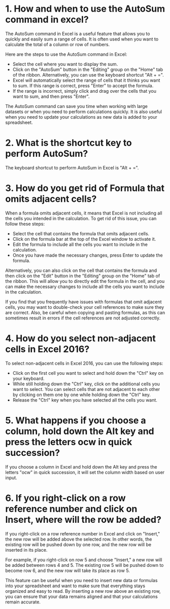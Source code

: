 
# 1. How and when to use the AutoSum command in excel?

The AutoSum command in Excel is a useful feature that allows you to quickly and easily sum a range of cells. It is often used when you want to calculate the total of a column or row of numbers.

Here are the steps to use the AutoSum command in Excel:

+ Select the cell where you want to display the sum.
+ Click on the "AutoSum" button in the "Editing" group on the "Home" tab of the ribbon. Alternatively, you can use the keyboard shortcut "Alt + =".
+ Excel will automatically select the range of cells that it thinks you want to sum. If this range is correct, press "Enter" to accept the formula.
+ If the range is incorrect, simply click and drag over the cells that you want to sum, and then press "Enter".

The AutoSum command can save you time when working with large datasets or when you need to perform calculations quickly. It is also useful when you need to update your calculations as new data is added to your spreadsheet.


# 2. What is the shortcut key to perform AutoSum?

The keyboard shortcut to perform AutoSum in Excel is "Alt + =".


# 3. How do you get rid of Formula that omits adjacent cells?

When a formula omits adjacent cells, it means that Excel is not including all the cells you intended in the calculation. To get rid of this issue, you can follow these steps:

+ Select the cell that contains the formula that omits adjacent cells.
+ Click on the formula bar at the top of the Excel window to activate it.
+ Edit the formula to include all the cells you want to include in the calculation.
+ Once you have made the necessary changes, press Enter to update the formula.

Alternatively, you can also click on the cell that contains the formula and then click on the "Edit" button in the "Editing" group on the "Home" tab of the ribbon. This will allow you to directly edit the formula in the cell, and you can make the necessary changes to include all the cells you want to include in the calculation.

If you find that you frequently have issues with formulas that omit adjacent cells, you may want to double-check your cell references to make sure they are correct. Also, be careful when copying and pasting formulas, as this can sometimes result in errors if the cell references are not adjusted correctly.


# 4. How do you select non-adjacent cells in Excel 2016?

To select non-adjacent cells in Excel 2016, you can use the following steps:

+ Click on the first cell you want to select and hold down the "Ctrl" key on your keyboard.
+ While still holding down the "Ctrl" key, click on the additional cells you want to select. You can select cells that are not adjacent to each other by clicking on them one by one while holding down the "Ctrl" key.
+ Release the "Ctrl" key when you have selected all the cells you want.


# 5. What happens if you choose a column, hold down the Alt key and press the letters ocw in quick succession?

If you choose a column in Excel and hold down the Alt key and press the letters "ocw" in quick succession, it will set the column width based on user input.


# 6. If you right-click on a row reference number and click on Insert, where will the row be added?

If you right-click on a row reference number in Excel and click on "Insert," the new row will be added above the selected row. In other words, the existing row will be pushed down by one row, and the new row will be inserted in its place.

For example, if you right-click on row 5 and choose "Insert," a new row will be added between rows 4 and 5. The existing row 5 will be pushed down to become row 6, and the new row will take its place as row 5.

This feature can be useful when you need to insert new data or formulas into your spreadsheet and want to make sure that everything stays organized and easy to read. By inserting a new row above an existing row, you can ensure that your data remains aligned and that your calculations remain accurate.

